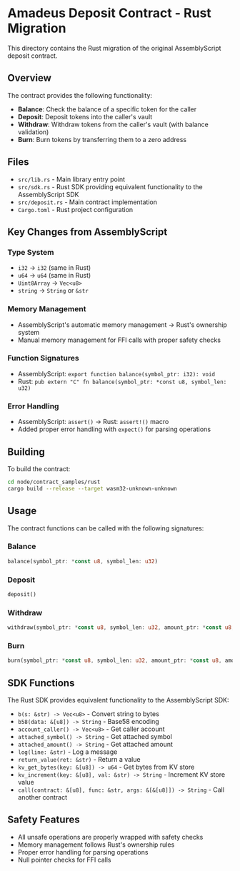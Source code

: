 # Amadeus Deposit Contract - Rust Migration

This directory contains the Rust migration of the original AssemblyScript deposit contract.

## Overview

The contract provides the following functionality:
- **Balance**: Check the balance of a specific token for the caller
- **Deposit**: Deposit tokens into the caller's vault
- **Withdraw**: Withdraw tokens from the caller's vault (with balance validation)
- **Burn**: Burn tokens by transferring them to a zero address

## Files

- `src/lib.rs` - Main library entry point
- `src/sdk.rs` - Rust SDK providing equivalent functionality to the AssemblyScript SDK
- `src/deposit.rs` - Main contract implementation
- `Cargo.toml` - Rust project configuration

## Key Changes from AssemblyScript

### Type System
- `i32` → `i32` (same in Rust)
- `u64` → `u64` (same in Rust)
- `Uint8Array` → `Vec<u8>`
- `string` → `String` or `&str`

### Memory Management
- AssemblyScript's automatic memory management → Rust's ownership system
- Manual memory management for FFI calls with proper safety checks

### Function Signatures
- AssemblyScript: `export function balance(symbol_ptr: i32): void`
- Rust: `pub extern "C" fn balance(symbol_ptr: *const u8, symbol_len: u32)`

### Error Handling
- AssemblyScript: `assert()` → Rust: `assert!()` macro
- Added proper error handling with `expect()` for parsing operations

## Building

To build the contract:

```bash
cd node/contract_samples/rust
cargo build --release --target wasm32-unknown-unknown
```

## Usage

The contract functions can be called with the following signatures:

### Balance
```rust
balance(symbol_ptr: *const u8, symbol_len: u32)
```

### Deposit
```rust
deposit()
```

### Withdraw
```rust
withdraw(symbol_ptr: *const u8, symbol_len: u32, amount_ptr: *const u8, amount_len: u32)
```

### Burn
```rust
burn(symbol_ptr: *const u8, symbol_len: u32, amount_ptr: *const u8, amount_len: u32)
```

## SDK Functions

The Rust SDK provides equivalent functionality to the AssemblyScript SDK:

- `b(s: &str) -> Vec<u8>` - Convert string to bytes
- `b58(data: &[u8]) -> String` - Base58 encoding
- `account_caller() -> Vec<u8>` - Get caller account
- `attached_symbol() -> String` - Get attached symbol
- `attached_amount() -> String` - Get attached amount
- `log(line: &str)` - Log a message
- `return_value(ret: &str)` - Return a value
- `kv_get_bytes(key: &[u8]) -> u64` - Get bytes from KV store
- `kv_increment(key: &[u8], val: &str) -> String` - Increment KV store value
- `call(contract: &[u8], func: &str, args: &[&[u8]]) -> String` - Call another contract

## Safety Features

- All unsafe operations are properly wrapped with safety checks
- Memory management follows Rust's ownership rules
- Proper error handling for parsing operations
- Null pointer checks for FFI calls 